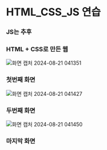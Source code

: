 # HTML_CSS_JS 연습

### JS는 추후

### HTML + CSS로 만든 웹

![화면 캡처 2024-08-21 041351](https://github.com/user-attachments/assets/78c78d28-2ec4-4401-a086-dce8dcd8b033) 
### 첫번째 화면
![화면 캡처 2024-08-21 041427](https://github.com/user-attachments/assets/878cd798-0c0a-465e-aabc-ea9e483cdd98)
### 두번째 화면
![화면 캡처 2024-08-21 041450](https://github.com/user-attachments/assets/b07e6e21-38ab-4dfe-9fb0-97ecfeaf73ab)
### 마지막 화면
